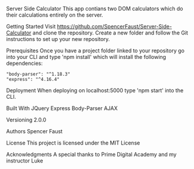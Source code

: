 Server Side Calculator
This app contians two DOM calculators which do their calculations entirely on the server.

Getting Started
Visit https://github.com/SpencerFaust/Server-Side-Calculator and clone the repository. Create a new folder and follow the Git instructions to set up your new repository.

Prerequisites
Once you have a project folder linked to your repository go into your CLI and type 'npm install' which will install the following dependencies:

    "body-parser": "^1.18.3"
    "express": "^4.16.4"

Deployment
When deploying on localhost:5000 type 'npm start' into the CLI.

Built With
JQuery
Express
Body-Parser
AJAX

Versioning
2.0.0

Authors
Spencer Faust

License
This project is licensed under the MIT License

Acknowledgments
A special thanks to Prime Digital Academy and my instructor Luke